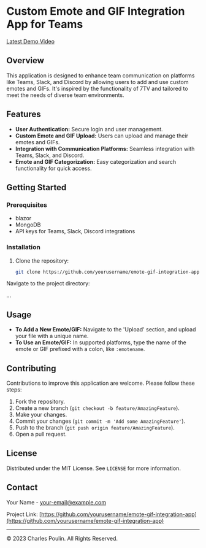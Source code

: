 # Custom Emote and GIF Integration App for Teams
[Latest Demo Video](https://www.loom.com/share/81f917d6bbf04305aa19e8a6c3f9e7ec)
## Overview
This application is designed to enhance team communication on platforms like Teams, Slack, and Discord by allowing users to add and use custom emotes and GIFs. It's inspired by the functionality of 7TV and tailored to meet the needs of diverse team environments.

## Features
- **User Authentication:** Secure login and user management.
- **Custom Emote and GIF Upload:** Users can upload and manage their emotes and GIFs.
- **Integration with Communication Platforms:** Seamless integration with Teams, Slack, and Discord.
- **Emote and GIF Categorization:** Easy categorization and search functionality for quick access.

## Getting Started
### Prerequisites
- blazor
- MongoDB
- API keys for Teams, Slack, Discord integrations

### Installation
1. Clone the repository:
   ```bash
   git clone https://github.com/yourusername/emote-gif-integration-app.git

   
Navigate to the project directory:

...


## Usage
- **To Add a New Emote/GIF:** Navigate to the 'Upload' section, and upload your file with a unique name.
- **To Use an Emote/GIF:** In supported platforms, type the name of the emote or GIF prefixed with a colon, like `:emotename`.

## Contributing
Contributions to improve this application are welcome. Please follow these steps:
1. Fork the repository.
2. Create a new branch (`git checkout -b feature/AmazingFeature`).
3. Make your changes.
4. Commit your changes (`git commit -m 'Add some AmazingFeature'`).
5. Push to the branch (`git push origin feature/AmazingFeature`).
6. Open a pull request.

## License
Distributed under the MIT License. See `LICENSE` for more information.

## Contact
Your Name - [your-email@example.com](mailto:your-email@example.com)

Project Link: [https://github.com/yourusername/emote-gif-integration-app](https://github.com/yourusername/emote-gif-integration-app)

---

© 2023 Charles Poulin. All Rights Reserved.

